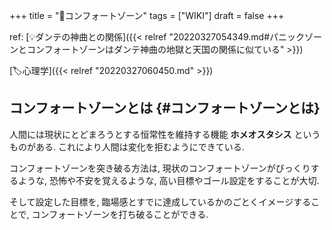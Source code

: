 +++
title = "📝コンフォートゾーン"
tags = ["WIKI"]
draft = false
+++

ref: [💡ダンテの神曲との関係]({{< relref "20220327054349.md#パニックゾーンとコンフォートゾーンはダンテ神曲の地獄と天国の関係に似ている" >}})

[🏷心理学]({{< relref "20220327060450.md" >}})


## コンフォートゾーンとは {#コンフォートゾーンとは}

人間には現状にとどまろうとする恒常性を維持する機能 **ホメオスタシス** というものがある. これにより人間は変化を拒むようにできている.

コンフォートゾーンを突き破る方法は, 現状のコンフォートゾーンがびっくりするような, 恐怖や不安を覚えるような, 高い目標やゴール設定をすることが大切.

そして設定した目標を, 臨場感とすでに達成しているかのごとくイメージすることで, コンフォートゾーンを打ち破ることができる.
